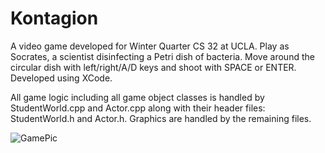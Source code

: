 # Kontagion
A video game developed for Winter Quarter CS 32 at UCLA. Play as Socrates, a scientist disinfecting a Petri dish of bacteria. Move around the circular dish with left/right/A/D keys and shoot with SPACE or ENTER. Developed using XCode. 

All game logic including all game object classes is handled by StudentWorld.cpp and Actor.cpp along with their header files: StudentWorld.h and Actor.h.
Graphics are handled by the remaining files. 

![GamePic](/Images/GameShot)
